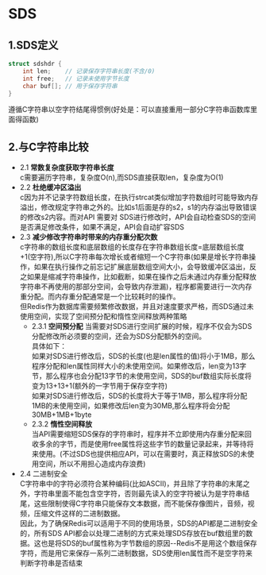 # SDS #

## 1.SDS定义 ##

```c
struct sdshdr {
    int len;    // 记录保存字符串长度(不含/0)
    int free;   // 记录未使用字节长度
    char buf[]; // 用于保存字符串
}
```
遵循C字符串以空字符结尾得惯例(好处是：可以直接重用一部分C字符串函数库里面得函数)  
## 2.与C字符串比较
* 2.1 **常数复杂度获取字符串长度**  
c需要遍历字符串，复杂度O(n),而SDS直接获取len，复杂度为O(1)
* 2.2 **杜绝缓冲区溢出**  
c因为并不记录字符数组长度，在执行strcat类似增加字符数组时可能导致内存溢出，修改规定字符串之外的。比如s1后面是存的s2，s1的内存溢出导致错误的修改s2内容。而对API 需要对 SDS进行修改时，API会自动检查SDS的空间是否满足修改条件，如果不满足，API会自动扩容SDS  
* 2.3 **减少修改字符串时带来的内存重分配次数**    
c字符串的数组长度和底层数组的长度存在字符串数组长度=底层数组长度+1(空字符),所以C字符串每次增长或者缩短一个C字符串(如果是增长字符串操作，如果在执行操作之前忘记扩展底层数组空间大小，会导致缓冲区溢出，反之如果是缩减字符串操作，比如截断，如果在操作之后未通过内存重分配释放字符串不再使用的那部分空间，会导致内存泄漏)，程序都需要进行一次内存重分配。而内存重分配通常是一个比较耗时的操作。  
但Redis作为数据库需要频繁修改数据，并且对速度要求严格，而SDS通过未使用空间，实现了空间预分配和惰性空间释放两种策略
    * 2.3.1 **空间预分配**
    当需要对SDS进行空间扩展的时候，程序不仅会为SDS分配修改所必须要的空间，还会为SDS分配额外的空间。  
    具体如下：  
    如果对SDS进行修改后，SDS的长度(也是len属性的值)将小于1MB，那么程序分配和len属性同样大小的未使用空间。如果修改后，len变为13字节，那么程序也会分配13字节的未使用空间，SDS的buf数组实际长度将变为13+13+1(额外的一字节用于保存空字符)  
    如果对SDS进行修改后，SDS的长度将大于等于1MB，那么程序将分配1MB的未使用空间，如果修改后len变为30MB,那么程序将会分配30MB+1MB+1byte  
    * 2.3.2 **惰性空间释放**  
    当API需要缩短SDS保存的字符串时，程序并不立即使用内存重分配来回收多余的字节，而是使用free属性将这些字节的数量记录起来，并等待将来使用。(不过SDS也提供相应API，可以在需要时，真正释放SDS的未使用空间，所以不用担心造成内存浪费)  
* 2.4 二进制安全  
C字符串中的字符必须符合某种编码(比如ASCII)，并且除了字符串的末尾之外，字符串里面不能包含空字符，否则最先读入的空字符被认为是字符串结尾，这些限制使得C字符串只能保存文本数据，而不能保存像图片，音频，视频，压缩文件这样的二进制数据。  
因此，为了确保Redis可以适用于不同的使用场景，SDS的API都是二进制安全的，所有SDS API都会以处理二进制的方式来处理SDS存放在buf数组里的数据。这也是将SDS的buf属性称为字节数组的原因--Redis不是用这个数组保存字符，而是用它来保存一系列二进制数据，SDS使用len属性而不是空字符来判断字符串是否结束
